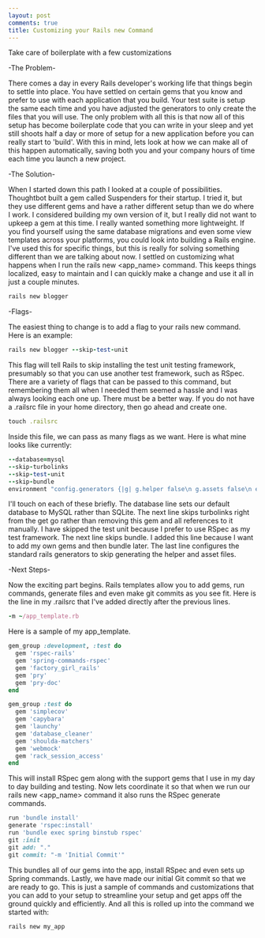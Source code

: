 ```yaml
---
layout: post
comments: true
title: Customizing your Rails new Command
---
```


Take care of boilerplate with a few customizations

-The Problem-

There comes a day in every Rails developer's working life that things begin to settle
into place. You have settled on certain gems that you know and prefer to use with
each application that you build. Your test suite is setup the same each time and
you have adjusted the generators to only create the files that you will use. The only
problem with all this is that now all of this setup has become boilerplate code
that you can write in your sleep and yet still shoots half a day or more of setup
for a new application before you can really start to 'build'. With this in mind, lets
look at how we can make all of this happen automatically, saving both you and your
company hours of time each time you launch a new project.

-The Solution-

When I started down this path I looked at a couple of possibilities. Thoughtbot
built a gem called Suspenders for their startup. I tried it, but they use different
gems and have a rather different setup than we do where I work. I considered building
my own version of it, but I really did not want to upkeep a gem at this time. I really
wanted something more lightweight. If you find yourself using the same database migrations
and even some view templates across your platforms, you could look into building
a Rails engine. I've used this for specific things, but this is really for solving
something different than we are talking about now. I settled on customizing what
happens when I run the rails new <app_name> command. This keeps things localized,
easy to maintain and I can quickly make a change and use it all in just a couple
minutes.

```ruby
rails new blogger
```
-Flags-

The easiest thing to change is to add a flag to your rails new command.
Here is an example:

```ruby
rails new blogger --skip-test-unit
```

This flag will tell Rails to skip installing the test unit testing framework, presumably
so that you can use another test framework, such as RSpec. There are a variety of
flags that can be passed to this command, but remembering them all when I needed them
seemed a hassle and I was always looking each one up. There must be a better way.
If you do not have a .railsrc file in your home directory, then go ahead and create
one.

```ruby
touch .railsrc
```

Inside this file, we can pass as many flags as we want. Here is what mine looks
like currently:

```ruby
--database=mysql
--skip-turbolinks
--skip-test-unit
--skip-bundle
environment "config.generators {|g| g.helper false\n g.assets false\n end}"
```

I'll touch on each of these briefly. The database line sets our default database to
MySQL rather than SQLite. The next line skips turbolinks right from the get go rather
than removing this gem and all references to it manually. I have skipped the test unit
because I prefer to use RSpec as my test framework. The next line skips bundle. I added
this line because I want to add my own gems and then bundle later. The last line
configures the standard rails generators to skip generating the helper and asset
files.

-Next Steps-

Now the exciting part begins. Rails templates allow you to add gems, run commands,
generate files and even make git commits as you see fit. Here is the line in my
.railsrc that I've added directly after the previous lines.

```ruby
-m ~/app_template.rb
```

Here is a sample of my app_template.

```ruby
gem_group :development, :test do
  gem 'rspec-rails'
  gem 'spring-commands-rspec'
  gem 'factory_girl_rails'
  gem 'pry'
  gem 'pry-doc'
end

gem_group :test do
  gem 'simplecov'
  gem 'capybara'
  gem 'launchy'
  gem 'database_cleaner'
  gem 'shoulda-matchers'
  gem 'webmock'
  gem 'rack_session_access'
end
```

This will install RSpec gem along with the support gems that I use in my day
to day building and testing. Now lets coordinate it so that when we run our rails
new <app_name> command it also runs the RSpec generate commands.

```ruby
run 'bundle install'
generate 'rspec:install'
run 'bundle exec spring binstub rspec'
git :init
git add: "."
git commit: "-m 'Initial Commit'"
```

This bundles all of our gems into the app, install RSpec and even sets up Spring
commands. Lastly, we have made our initial Git commit so that we are ready to go.
This is just a sample of commands and customizations that you can add to your setup
to streamline your setup and get apps off the ground quickly and efficiently. And
all this is rolled up into the command we started with:

```ruby
rails new my_app
```
